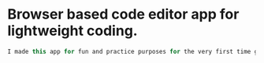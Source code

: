# Browser based code editor app for lightweight coding.

```typescript
I made this app for fun and practice purposes for the very first time getting hands on docker and containerization.
```
